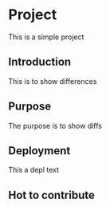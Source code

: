 # Project

This is a simple project

## Introduction

This is to show differences

## Purpose

The purpose is to show diffs

## Deployment

This a depl text

## Hot to contribute
